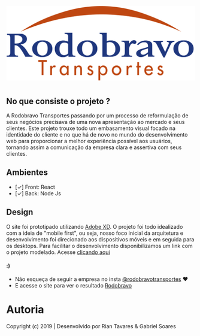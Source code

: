 <p align="center"><a href="" alt="Rodobravo Transportes Logo"><img src="./client/src/assets/logo-site.png"></a></p>

<p align="center"><h1 align="center"></h1></p>


## No que consiste o projeto ?

A Rodobravo Transportes passando por um processo de reformulação de seus negócios precisava de uma nova apresentação ao mercado e seus clientes. Este projeto trouxe todo um embasamento visual focado na identidade do cliente e no que há de novo no mundo do desenvolvimento web para proporcionar a melhor experiência possível aos usuários, tornando assim a comunicação da empresa clara e assertiva com seus clientes.

## Ambientes

- [✓] Front: React
- [✓] Back: Node Js

## Design

O site foi prototipado utilizando [Adobe XD](https://www.adobe.com/products/xd.html). O projeto foi todo idealizado com a ideia de "mobile first", ou seja, nosso foco inicial da arquitetura e desenvolvimento foi direcionado aos dispositivos móveis e em seguida para os desktops. 
Para facilitar o desenvolvimento disponibilizamos um link com o projeto modelado. 
Acesse [clicando aqui](https://xd.adobe.com/spec/71c69104-f286-434a-76b7-3fddb211b752-07f7/)

#### :)
- Não esqueça de seguir a empresa no insta [@rodobravotransportes](https://www.instagram.com/rodobravotransportes/) :heart:
- E acesse o site para ver o resultado [Rodobravo](https://rodobravotransportes.com.br) 



<h1>Autoria</h1>

Copyright (c) 2019 | Desenvolvido por Rian Tavares & Gabriel Soares

